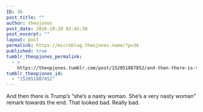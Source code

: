 ```yaml
---
ID: 36
post_title: ""
author: theojones
post_date: 2016-10-20 02:45:30
post_excerpt: ""
layout: post
permalink: https://microblog.theojones.name/?p=36
published: true
tumblr_theopjones_permalink:
  - >
    https://theopjones.tumblr.com/post/152051887852/and-then-there-is-trumps-shes-a-nasty-woman
tumblr_theopjones_id:
  - "152051887852"
---
```

<p>And then there is Trump’s “she&rsquo;s a nasty woman. She’s a very nasty woman” remark towards the end. That looked bad. Really bad. </p>